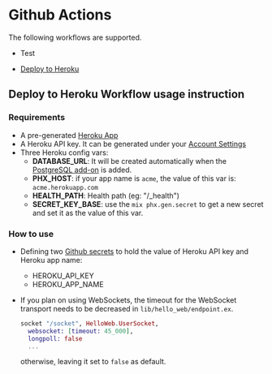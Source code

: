 # Github Actions

The following workflows are supported.

- Test


- [Deploy to Heroku](#deploy-to-heroku-workflow-usage-instruction)


## Deploy to Heroku Workflow usage instruction

### Requirements

- A pre-generated [Heroku App](https://devcenter.heroku.com/articles/creating-apps)
- A Heroku API key. It can be generated under your [Account Settings](https://dashboard.heroku.com/account#api-key)
- Three Heroku config vars:  
  - **DATABASE_URL**: It will be created automatically when the [PostgreSQL add-on](https://elements.heroku.com/addons/heroku-postgresql) is added.
  - **PHX_HOST**: if your app name is `acme`, the value of this var is: `acme.herokuapp.com`
  - **HEALTH_PATH**: Health path (eg: "/_health")
  - **SECRET_KEY_BASE**: use the `mix phx.gen.secret` to get a new secret and set it as the value of this var.

### How to use

- Defining two [Github secrets](https://docs.github.com/en/actions/reference/encrypted-secrets) to hold the value of Heroku API key and Heroku app name:
  - HEROKU_API_KEY
  - HEROKU_APP_NAME
- If you plan on using WebSockets, the timeout for the WebSocket transport needs to be decreased in `lib/hello_web/endpoint.ex`.

  ```elixir
  socket "/socket", HelloWeb.UserSocket,
    websocket: [timeout: 45_000],
    longpoll: false
    ...  
  ```

  otherwise, leaving it set to `false` as default.

